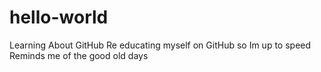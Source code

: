 # hello-world
Learning About GitHub
Re educating myself on GitHub so Im up to speed
Reminds me of the good old days
